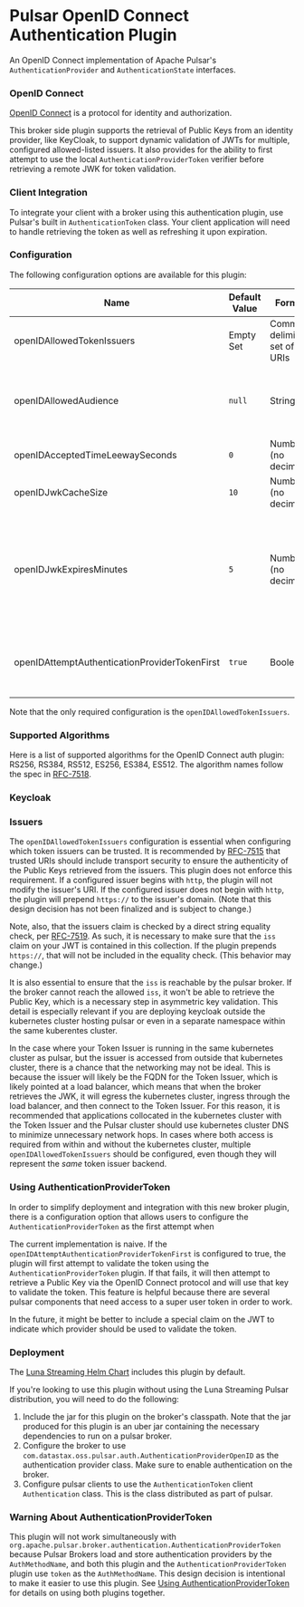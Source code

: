 # Pulsar OpenID Connect Authentication Plugin

An OpenID Connect implementation of Apache Pulsar's `AuthenticationProvider` and `AuthenticationState` interfaces.

### OpenID Connect

[OpenID Connect](https://openid.net/connect/) is a protocol for identity and authorization. 

This broker side plugin supports the retrieval of Public Keys from an identity provider, like KeyCloak, to support
dynamic validation of JWTs for multiple, configured allowed-listed issuers. It also provides for the ability to first
attempt to use the local `AuthenticationProviderToken` verifier before retrieving a remote JWK for token validation.

### Client Integration
To integrate your client with a broker using this authentication plugin, use Pulsar's built in `AuthenticationToken`
class. Your client application will need to handle retrieving the token as well as refreshing it upon expiration.

### Configuration
The following configuration options are available for this plugin:

| Name | Default Value | Format | Description |
| ---- | ------------- | ------ | ----------- |
| openIDAllowedTokenIssuers | Empty Set | Comma delimited set of URIs | The allowed issuers to trust from the JWT. The `iss` claim must be contained in this set. See [Issuers](#Issuers). |
| openIDAllowedAudience | `null` | String | If not set, defaults to `null`, and the `aud` claim is not checked. If set, the JWT must have the configured `aud` in its claims. If it is missing, the token will be rejected. |
| openIDAcceptedTimeLeewaySeconds | `0` | Number (no decimals) | The number of seconds that a token will be accepted past its expiration time. |
| openIDJwkCacheSize | `10` | Number (no decimals) | The number of JWK values to keep in the cache. |
| openIDJwkExpiresMinutes | `5` | Number (no decimals) | The length of time to store a JWK before calling the issuer again. Note that this time is also the maximum time that a revoked token can be used. A longer window may improve performance, but it also increases the length of time than a deactivated token could be used. |
| openIDAttemptAuthenticationProviderTokenFirst | `true` | Boolean | Whether to also use the `AuthenticationProviderToken` class when attempting verification of the JWT. See [Using AuthenticationProviderToken](#Using-AuthenticationProviderToken). | 

Note that the only required configuration is the `openIDAllowedTokenIssuers`.

### Supported Algorithms
Here is a list of supported algorithms for the OpenID Connect auth plugin: RS256, RS384, RS512, ES256, ES384, ES512.
The algorithm names follow the spec in [RFC-7518](https://datatracker.ietf.org/doc/html/rfc7518#section-3.1).

### Keycloak

### Issuers
The `openIDAllowedTokenIssuers` configuration is essential when configuring which token issuers can be trusted. It is
recommended by [RFC-7515](https://datatracker.ietf.org/doc/html/rfc7515#section-4.1.2) that trusted URIs should include
transport security to ensure the authenticity of the Public Keys retrieved from the issuers. This plugin does not
enforce this requirement. If a configured issuer begins with `http`, the plugin will not modify the issuer's URI. If the
configured issuer does not begin with `http`, the plugin will prepend `https://` to the issuer's domain. (Note that
this design decision has not been finalized and is subject to change.)

Note, also, that the issuers claim is checked by a direct string equality check, per [RFC-7519](https://datatracker.ietf.org/doc/html/rfc7519#section-7.3). As such, it is necessary
to make sure that the `iss` claim on your JWT is contained in this collection. If the plugin prepends `https://`, that
will not be included in the equality check. (This behavior may change.)

It is also essential to ensure that the `iss` is reachable by the pulsar broker. If the broker cannot reach the allowed
`iss`, it won't be able to retrieve the Public Key, which is a necessary step in asymmetric key validation. This detail
is especially relevant if you are deploying keycloak outside the kubernetes cluster hosting pulsar or even in a
separate namespace within the same kuberentes cluster.

In the case where your Token Issuer is running in the same kubernetes cluster as pulsar, but the issuer is accessed from
outside that kubernetes cluster, there is a chance that the networking may not be ideal. This is because the issuer will
likely be the FQDN for the Token Issuer, which is likely pointed at a load balancer, which means that when the broker
retrieves the JWK, it will egress the kubernetes cluster, ingress through the load balancer, and then connect to the
Token Issuer. For this reason, it is recommended that applications collocated in the kubernetes cluster with the Token
Issuer and the Pulsar cluster should use kubernetes cluster DNS to minimize unnecessary network hops. In cases where
both access is required from within and without the kubernetes cluster, multiple `openIDAllowedTokenIssuers` should
be configured, even though they will represent the _same_ token issuer backend.

### Using AuthenticationProviderToken
In order to simplify deployment and integration with this new broker plugin, there is a configuration option that allows
users to configure the `AuthenticationProviderToken` as the first attempt when 

The current implementation is naive. If the `openIDAttemptAuthenticationProviderTokenFirst` is configured to true, the
plugin will first attempt to validate the token using the `AuthenticationProviderToken` plugin. If that fails,
it will then attempt to retrieve a Public Key via the OpenID Connect protocol and will use that key to
validate the token. This feature is helpful because there are several pulsar components that need access to a super user
token in order to work.

In the future, it might be better to include a special claim on the JWT to indicate which provider should be used
to validate the token.

### Deployment
The [Luna Streaming Helm Chart](https://github.com/datastax/pulsar-helm-chart) includes this plugin by default.

If you're looking to use this plugin without using the Luna Streaming Pulsar distribution, you will need to do the
following:

1. Include the jar for this plugin on the broker's classpath. Note that the jar produced for this plugin is an uber jar
   containing the necessary dependencies to run on a pulsar broker.
1. Configure the broker to use `com.datastax.oss.pulsar.auth.AuthenticationProviderOpenID` as the authentication
   provider class. Make sure to enable authentication on the broker.
1. Configure pulsar clients to use the `AuthenticationToken` client `Authentication` class. This is the class
   distributed as part of pulsar.

### Warning About AuthenticationProviderToken

This plugin will not work simultaneously with `org.apache.pulsar.broker.authentication.AuthenticationProviderToken`
because Pulsar Brokers load and store authentication providers by the `AuthMethodName`, and both this plugin and the 
`AuthenticationProviderToken` plugin use `token` as the `AuthMethodName`. This design decision is intentional to make
it easier to use this plugin. See [Using AuthenticationProviderToken](#Using-AuthenticationProviderToken) for details
on using both plugins together.